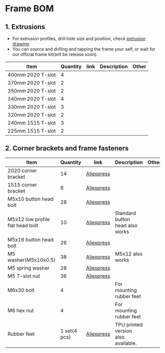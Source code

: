 # Frame BOM

## 1. Extrusions

- For extrusion profiles, drill hole size and position, check [extrusion drawing](../frame/frame-extrusion-drawing.pdf).
- You can source and drilling and tapping the frame your self, or wait for our official frame kit(will be release soon).

<table>
    <thead>
        <tr>
            <th>Item</th>
            <th>Quantity</th>
            <th>link</th>
            <th>Description</th>
            <th>Other</th>
        </tr>
    </thead>
    <tbody>
        <tr>
            <td>400mm 2020 T-slot</td>
            <td>4</td>
            <td><a href="#" rel="nofollow"></a></td>
            <td></td>
            <td></td>
        </tr>
        <tr>
            <td>370mm 2020 T-slot</td>
            <td>2</td>
            <td><a href="#" rel="nofollow"></a></td>
            <td></td>
            <td></td>
        </tr>
        <tr>
            <td>350mm 2020 T-slot</td>
            <td>2</td>
            <td><a href="#" rel="nofollow"></a></td>
            <td></td>
            <td></td>
        </tr>
        <tr>
            <td>340mm 2020 T-slot</td>
            <td>4</td>
            <td><a href="#" rel="nofollow"></a></td>
            <td></td>
            <td></td>
        </tr>
        <tr>
            <td>330mm 2020 T-slot</td>
            <td>3</td>
            <td><a href="#" rel="nofollow"></a></td>
            <td></td>
            <td></td>
        </tr>
        <tr>
            <td>320mm 2020 T-slot</td>
            <td>2</td>
            <td><a href="#" rel="nofollow"></a></td>
            <td></td>
            <td></td>
        </tr>
        <tr>
            <td>240mm 1515 T-slot</td>
            <td>3</td>
            <td><a href="#" rel="nofollow"></a></td>
            <td></td>
            <td></td>
        </tr>
        <tr>
            <td>225mm 1515 T-slot</td>
            <td>2</td>
            <td><a href="#" rel="nofollow"></a></td>
            <td></td>
            <td></td>
        </tr>
    </tbody>
</table>

## 2. Corner brackets and frame fasteners

<table>
    <thead>
        <tr>
            <th>Item</th>
            <th>Quantity</th>
            <th>link</th>
            <th>Description</th>
            <th>Other</th>
        </tr>
    </thead>
    <tbody>
        <tr>
            <td>2020 corner bracket</td>
            <td>14</td>
            <td><a href="https://s.click.aliexpress.com/e/_DEHKeDj" rel="nofollow">Aliexpress</a></td>
            <td></td>
            <td></td>
        </tr>
        <tr>
            <td>1515 corner bracket</td>
            <td>6</td>
            <td><a href="https://s.click.aliexpress.com/e/_DC2gu6l" rel="nofollow">Aliexpress</a></td>
            <td></td>
            <td></td>
        </tr>
        <tr>
            <td>M5x10 button head bolt</td>
            <td>28</td>
            <td><a href="https://s.click.aliexpress.com/e/_Dm4fL8N" rel="nofollow">Aliexpress</a></td>
            <td></td>
            <td></td>
        </tr>
        <tr>
            <td>M5x12 low profile flat head bolt</td>
            <td>10</td>
            <td><a href="https://s.click.aliexpress.com/e/_DC4i4Kz" rel="nofollow">Aliexpress</a></td>
            <td>Standard button head also works</td>
            <td></td>
        </tr>
        <tr>
            <td>M5x16 button head bolt</td>
            <td>26</td>
            <td><a href="https://s.click.aliexpress.com/e/_Dm4fL8N" rel="nofollow">Aliexpress</a></td>
            <td></td>
            <td></td>
        </tr>
        <tr>
            <td>M5 washer(M5x10x0.5)</td>
            <td>38</td>
            <td><a href="https://s.click.aliexpress.com/e/_DmNX0iV" rel="nofollow">Aliexpress</a></td>
            <td>M5x12 also works</td>
            <td></td>
        </tr>
        <tr>
            <td>M5 spring washer</td>
            <td>28</td>
            <td><a href="https://s.click.aliexpress.com/e/_DBbTiN3" rel="nofollow">Aliexpress</a></td>
            <td></td>
            <td></td>
        </tr>
        <tr>
            <td>M5 T-slot nut</td>
            <td>36</td>
            <td><a href="https://s.click.aliexpress.com/e/_DlTb4Q9" rel="nofollow">Aliexpress</a></td>
            <td></td>
            <td></td>
        </tr>
        <tr>
            <td>M6x30 bolt</td>
            <td>4</td>
            <td><a href="#" rel="nofollow"></a></td>
            <td>For mounting rubber feet</td>
            <td></td>
        </tr>
        <tr>
            <td>M6 hex nut</td>
            <td>4</td>
            <td><a href="#" rel="nofollow"></a></td>
            <td>For mounting rubber feet</td>
            <td></td>
        </tr>
        <tr>
            <td>Rubber feet</td>
            <td>1 set(4 pcs)</td>
            <td><a href="https://s.click.aliexpress.com/e/_DeKMEnf" rel="nofollow">Aliexpress</a></td>
            <td>TPU printed version also available.</td>
            <td></td>
        </tr>
    </tbody>
</table>